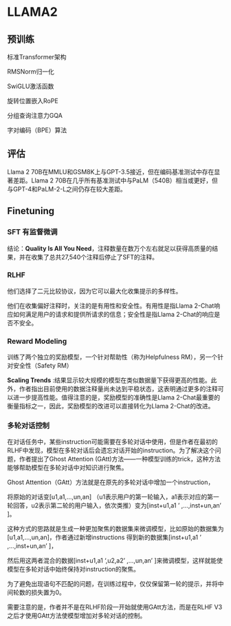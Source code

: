 # LLAMA2

## 预训练

标准Transformer架构

RMSNorm归一化

SwiGLU激活函数

旋转位置嵌入RoPE

分组查询注意力GQA

字对编码（BPE）算法

## 评估

Llama 2 70B在MMLU和GSM8K上与GPT-3.5接近，但在编码基准测试中存在显著差距。Llama 2 70B在几乎所有基准测试中与PaLM（540B）相当或更好，但与GPT-4和PaLM-2-L之间仍存在较大差距。

## Finetuning

### SFT 有监督微调

结论：**Quality Is All You Need**，注释数量在数万个左右就足以获得高质量的结果，并在收集了总共27,540个注释后停止了SFT的注释。

### RLHF

他们选择了二元比较协议，因为它可以最大化收集提示的多样性。

他们在收集偏好注释时，关注的是有用性和安全性。有用性是指Llama 2-Chat响应如何满足用户的请求和提供所请求的信息；安全性是指Llama 2-Chat的响应是否不安全。

### Reward Modeling

训练了两个独立的奖励模型，一个针对帮助性（称为Helpfulness RM），另一个针对安全性（Safety RM）

**Scaling Trends** :结果显示较大规模的模型在类似数据量下获得更高的性能。此外，作者指出目前使用的数据注释量尚未达到平稳状态，这表明通过更多的注释可以进一步提高性能。值得注意的是，奖励模型的准确性是Llama 2-Chat最重要的衡量指标之一，因此，奖励模型的改进可以直接转化为Llama 2-Chat的改进。

### 多轮对话控制

在对话任务中，某些instruction可能需要在多轮对话中使用，但是作者在最初的RLHF中发现，模型在多轮对话后会遗忘对话开始的instruction。为了解决这个问题，作者提出了Ghost Attention (GAtt)方法——一种模型训练的trick，这种方法能够帮助模型在多轮对话中对知识进行聚焦。

Ghost Attention（GAtt）方法就是在原先的多轮对话中增加一个instruction，

将原始的对话变[u1,a1,…,un,an] （u1表示用户的第一轮输入，a1表示对应的第一轮回答，u2表示第二轮的用户输入，依次类推）变为[inst+u1,a1 ’ ,…,inst+un,an’ ]。

这种方式的思路就是生成一种更加聚焦的数据集来微调模型，比如原始的数据集为[u1,a1,…,un,an]，作者通过新增instructions 得到新的数据集[inst+u1,a1 ’ ,…,inst+un,an’ ]，

然后用这两者混合的数据[inst+u1,a1 ‘,u2,a2’ ,…,un,an’ ]来微调模型，这样就能使模型在多轮对话中始终保持对instruction的聚焦。

为了避免出现语句不匹配的问题，在训练过程中，仅仅保留第一轮的提示，并将中间轮数的损失置为0。

需要注意的是，作者并不是在RLHF阶段一开始就使用GAtt方法，而是在RLHF V3之后才使用GAtt方法使模型增加对多轮对话的控制。
